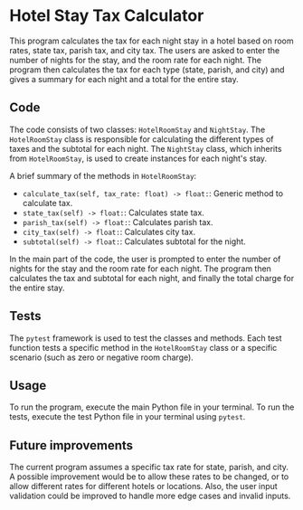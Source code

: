 # Hotel Stay Tax Calculator

This program calculates the tax for each night stay in a hotel based on room rates, state tax, parish tax, and city tax. The users are asked to enter the number of nights for the stay, and the room rate for each night. The program then calculates the tax for each type (state, parish, and city) and gives a summary for each night and a total for the entire stay.

## Code

The code consists of two classes: `HotelRoomStay` and `NightStay`. The `HotelRoomStay` class is responsible for calculating the different types of taxes and the subtotal for each night. The `NightStay` class, which inherits from `HotelRoomStay`, is used to create instances for each night's stay.

A brief summary of the methods in `HotelRoomStay`:

- `calculate_tax(self, tax_rate: float) -> float:`: Generic method to calculate tax.
- `state_tax(self) -> float:`: Calculates state tax.
- `parish_tax(self) -> float:`: Calculates parish tax.
- `city_tax(self) -> float:`: Calculates city tax.
- `subtotal(self) -> float:`: Calculates subtotal for the night.

In the main part of the code, the user is prompted to enter the number of nights for the stay and the room rate for each night. The program then calculates the tax and subtotal for each night, and finally the total charge for the entire stay.

## Tests

The `pytest` framework is used to test the classes and methods. Each test function tests a specific method in the `HotelRoomStay` class or a specific scenario (such as zero or negative room charge).

## Usage

To run the program, execute the main Python file in your terminal. To run the tests, execute the test Python file in your terminal using `pytest`.

## Future improvements

The current program assumes a specific tax rate for state, parish, and city. A possible improvement would be to allow these rates to be changed, or to allow different rates for different hotels or locations. Also, the user input validation could be improved to handle more edge cases and invalid inputs.
